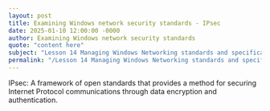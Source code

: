 ```yaml
---
layout: post
title: Examining Windows network security standards - IPsec
date: 2025-01-10 12:00:00 -0000
author: Examining Windows network security standards
quote: "content here"
subject: "Lesson 14 Managing Windows Networking standards and specifications"
permalink: "/Lesson 14 Managing Windows Networking standards and specifications/Examining Windows network security standards/Examining Windows network security standards - IPsec"
---
```


IPsec: A framework of open standards that provides a method for securing Internet Protocol communications through data encryption and authentication.
